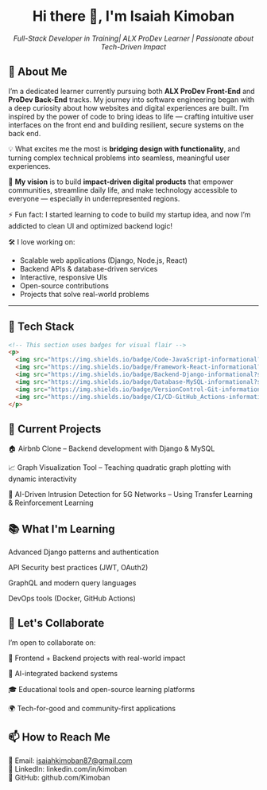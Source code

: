 <h1 align="center">Hi there 👋, I'm Isaiah Kimoban</h1>

<p align="center">
  <i>Full-Stack Developer in Training| ALX ProDev Learner | Passionate about Tech-Driven Impact</i>
</p>

## 🚀 About Me

I’m a dedicated learner currently pursuing both **ALX ProDev Front-End** and **ProDev Back-End** tracks. My journey into software engineering began with a deep curiosity about how websites and digital experiences are built. I’m inspired by the power of code to bring ideas to life — crafting intuitive user interfaces on the front end and building resilient, secure systems on the back end.

💡 What excites me the most is **bridging design with functionality**, and turning complex technical problems into seamless, meaningful user experiences.

🌟 **My vision** is to build **impact-driven digital products** that empower communities, streamline daily life, and make technology accessible to everyone — especially in underrepresented regions.

⚡ Fun fact: I started learning to code to build my startup idea, and now I’m addicted to clean UI and optimized backend logic!

🛠️ I love working on:
- Scalable web applications (Django, Node.js, React)
- Backend APIs & database-driven services
- Interactive, responsive UIs
- Open-source contributions
- Projects that solve real-world problems

---

## 🧠 Tech Stack

```html
<!-- This section uses badges for visual flair -->
<p>
  <img src="https://img.shields.io/badge/Code-JavaScript-informational?style=flat&logo=javascript&logoColor=white&color=2bbc8a"/>
  <img src="https://img.shields.io/badge/Framework-React-informational?style=flat&logo=react&logoColor=white&color=61dafb"/>
  <img src="https://img.shields.io/badge/Backend-Django-informational?style=flat&logo=django&logoColor=white&color=092e20"/>
  <img src="https://img.shields.io/badge/Database-MySQL-informational?style=flat&logo=mysql&logoColor=white&color=4479A1"/>
  <img src="https://img.shields.io/badge/VersionControl-Git-informational?style=flat&logo=git&logoColor=white&color=F05032"/>
  <img src="https://img.shields.io/badge/CI/CD-GitHub_Actions-informational?style=flat&logo=github-actions&logoColor=white&color=2088FF"/>
</p>
```

## 🔭 Current Projects
🏠 Airbnb Clone – Backend development with Django & MySQL

📈 Graph Visualization Tool – Teaching quadratic graph plotting with dynamic interactivity

📡 AI-Driven Intrusion Detection for 5G Networks – Using Transfer Learning & Reinforcement Learning

## 📚 What I'm Learning
Advanced Django patterns and authentication

API Security best practices (JWT, OAuth2)

GraphQL and modern query languages

DevOps tools (Docker, GitHub Actions)

## 🤝 Let's Collaborate
I’m open to collaborate on:

🚀 Frontend + Backend projects with real-world impact

🧠 AI-integrated backend systems

🎓 Educational tools and open-source learning platforms

🌍 Tech-for-good and community-first applications

## 📫 How to Reach Me
📧 Email: isaiahkimoban87@gmail.com  
💼 LinkedIn: linkedin.com/in/kimoban   
🐙 GitHub: github.com/Kimoban 
